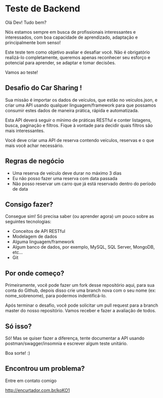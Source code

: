 # Teste de Backend

Olá Dev! Tudo bem?

Nós estamos sempre em busca de profissionais interessantes e interessados, com boa capacidade de aprendizado, adaptação e principalmente bom senso!

Este teste tem como objetivo avaliar e desafiar você. Não é obrigatório realizá-lo completamente, queremos apenas reconhecer seu esforço e potencial para aprender, se adaptar e tomar decisões.

Vamos ao teste!

## Desafio do Car Sharing !

Sua missão é importar os dados de veículos, que estão no veiculos.json, e criar uma API usando qualquer linguagem/framework para que possamos consumir estes dados de maneira prática, rápida e automatizada.

Esta API deverá seguir o mínimo de práticas RESTful e conter listagens, busca, paginação e filtros. Fique à vontade para decidir quais filtros são mais interessantes.

Você deve criar uma API de reserva contendo veículos, reservas e o que mais você achar necessário.

## Regras de negócio
- Uma reserva de veículo deve durar no máximo 3 dias
- Eu não posso fazer uma reserva com data passada
- Não posso reservar um carro que já está reservado dentro do período de data

## Consigo fazer?

Consegue sim! Só precisa saber (ou aprender agora) um pouco sobre as seguintes tecnologias:
- Conceitos de API RESTful
- Modelagem de dados
- Alguma linguagem/framework
- Algum banco de dados, por exemplo, MySQL, SQL Server, MongoDB, etc...
- Git

## Por onde começo?

Primeiramente, você pode fazer um fork desse repositório aqui, para sua conta do Github, depois disso crie uma branch nova com o seu nome (ex: nome_sobrenome), para podermos indentificá-lo.

Após terminar o desafio, você pode solicitar um pull request para a branch master do nosso repositório. Vamos receber e fazer a avaliação de todos.

## Só isso?

Só! Mas se quiser fazer a diferença, tente documentar a API usando postman/swagger/insomnia e escrever algum teste unitário.

Boa sorte! :)

## Encontrou um problema?

Entre em contato comigo

http://encurtador.com.br/koKO1